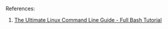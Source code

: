 

References:
1. [The Ultimate Linux Command Line Guide - Full Bash Tutorial](https://www.freecodecamp.org/news/linux-command-line-bash-tutorial/)